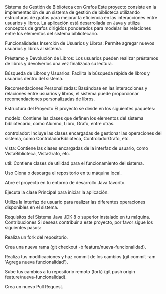 Sistema de Gestión de Biblioteca con Grafos
Este proyecto consiste en la implementación de un sistema de gestión de biblioteca utilizando estructuras de grafos para mejorar la eficiencia en las interacciones entre usuarios y libros. La aplicación está desarrollada en Java y utiliza conceptos de grafos dirigidos ponderados para modelar las relaciones entre los elementos del sistema bibliotecario.

Funcionalidades
Inserción de Usuarios y Libros: Permite agregar nuevos usuarios y libros al sistema.

Préstamo y Devolución de Libros: Los usuarios pueden realizar préstamos de libros y devolverlos una vez finalizada su lectura.

Búsqueda de Libros y Usuarios: Facilita la búsqueda rápida de libros y usuarios dentro del sistema.

Recomendaciones Personalizadas: Basándose en las interacciones y relaciones entre usuarios y libros, el sistema puede proporcionar recomendaciones personalizadas de libros.

Estructura del Proyecto
El proyecto se divide en los siguientes paquetes:

modelo: Contiene las clases que definen los elementos del sistema bibliotecario, como Alumno, Libro, Grafo, entre otras.

controlador: Incluye las clases encargadas de gestionar las operaciones del sistema, como ControladorBiblioteca, ControladorGrafo, etc.

vista: Contiene las clases encargadas de la interfaz de usuario, como VistaBiblioteca, VistaGrafo, etc.

util: Contiene clases de utilidad para el funcionamiento del sistema.

Uso
Clona o descarga el repositorio en tu máquina local.

Abre el proyecto en tu entorno de desarrollo Java favorito.

Ejecuta la clase Principal para iniciar la aplicación.

Utiliza la interfaz de usuario para realizar las diferentes operaciones disponibles en el sistema.

Requisitos del Sistema
Java JDK 8 o superior instalado en tu máquina.
Contribuciones
Si deseas contribuir a este proyecto, por favor sigue los siguientes pasos:

Realiza un fork del repositorio.

Crea una nueva rama (git checkout -b feature/nueva-funcionalidad).

Realiza tus modificaciones y haz commit de los cambios (git commit -am 'Agrega nueva funcionalidad').

Sube tus cambios a tu repositorio remoto (fork) (git push origin feature/nueva-funcionalidad).

Crea un nuevo Pull Request.
